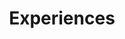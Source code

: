 ---
title: Experiences
draft: false
experiences:
  - title: Backend Developer
    organization:
      name: Tencent
      url: https://www.tencent.com
    dates: '2020 - Present'
    location: China
    writeup: >
      Work on Cloud Native

      - Suspendisse lacinia mauris a laoreet vehicula.

      - Aenean tincidunt enim vitae ante blandit tempor.

      - Nam tincidunt diam quis lorem rutrum ullamcorper.
      
  - title: Bachelor of Software Engineering
    organization:
      name: UESTC
      url: https://example.org
    dates: '2018 - 2022'
    location: China
    writeup: >
      Study Computer Science at School

weight: 3
widget:
  handler: experiences

  # Options: sm, md, lg and xl. Default is md.
  width: lg

  sidebar:
    # Options: left and right. Leave blank to hide.
    position: left
    # Options: sm, md, lg and xl. Default is md.
    scale:
  
  background:
    # Options: primary, secondary, tertiary or any valid color value. Default is primary.
    color: secondary
    image:
    # Options: auto, cover and contain. Default is auto.
    size:
    # Options: center, top, right, bottom, left.
    position:
    # Options: fixed, local, scroll.
    attachment: 
---